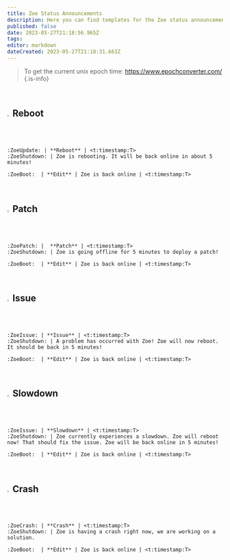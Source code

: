 ```yaml
---
title: Zoe Status Announcements
description: Here you can find templates for the Zoe status announcements.
published: false
date: 2023-05-27T21:18:56.965Z
tags: 
editor: markdown
dateCreated: 2023-05-27T21:18:31.663Z
---
```


> To get the current unix epoch time: <https://www.epochconverter.com/>
>{.is-info}

<br>

## <img src="https://cdn.discordapp.com/attachments/1112117606191734786/1112126653909438475/ZoeUpdate.gif" width="1.5%"> Reboot

```
:ZoeUpdate: | **Reboot** | <t:timestamp:T>
:ZoeShutdown: | Zoe is rebooting. It will be back online in about 5 minutes!

:ZoeBoot:  | **Edit** | Zoe is back online | <t:timestamp:T>
```
<br>

## <img src="https://cdn.discordapp.com/attachments/1112117606191734786/1112126653183832074/ZoePatch.png" width="1.5%"> Patch
```
:ZoePatch: |  **Patch** | <t:timestamp:T>
:ZoeShutdown: | Zoe is going offline for 5 minutes to deploy a patch!

:ZoeBoot:  | **Edit** | Zoe is back online | <t:timestamp:T>
```
<br>

## <img src="https://cdn.discordapp.com/attachments/1112117606191734786/1112126652927971399/ZoeIssue.png" width="1.5%"> Issue
```
:ZoeIssue: | **Issue** | <t:timestamp:T>
:ZoeShutdown: | A problem has occurred with Zoe! Zoe will now reboot. It should be back in 5 minutes!

:ZoeBoot:  | **Edit** | Zoe is back online | <t:timestamp:T>
```
<br>

## <img src="https://cdn.discordapp.com/attachments/1112117606191734786/1112126652927971399/ZoeIssue.png" width="1.5%"> Slowdown
```
:ZoeIssue: | **Slowdown** | <t:timestamp:T>
:ZoeShutdown: | Zoe currently experiences a slowdown. Zoe will reboot now! That should fix the issue. Zoe will be back online in 5 minutes! 

:ZoeBoot:  | **Edit** | Zoe is back online | <t:timestamp:T>
```
<br>

## <img src="https://cdn.discordapp.com/attachments/1112117606191734786/1112126654815412316/ZoeCrash.png" width="1.5%"> Crash
```
:ZoeCrash: | **Crash** | <t:timestamp:T>
:ZoeShutdown: | Zoe is having a crash right now, we are working on a solution.

:ZoeBoot:  | **Edit** | Zoe is back online | <t:timestamp:T>
```
<br>



